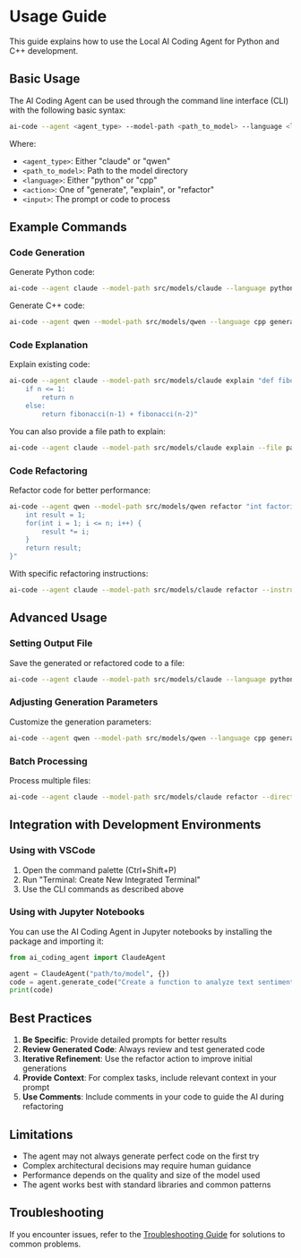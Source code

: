 # Usage Guide

This guide explains how to use the Local AI Coding Agent for Python and C++ development.

## Basic Usage

The AI Coding Agent can be used through the command line interface (CLI) with the following basic syntax:

```bash
ai-code --agent <agent_type> --model-path <path_to_model> --language <language> <action> <input>
```

Where:
- `<agent_type>`: Either "claude" or "qwen"
- `<path_to_model>`: Path to the model directory
- `<language>`: Either "python" or "cpp"
- `<action>`: One of "generate", "explain", or "refactor"
- `<input>`: The prompt or code to process

## Example Commands

### Code Generation

Generate Python code:

```bash
ai-code --agent claude --model-path src/models/claude --language python generate "Write a function that calculates the prime factors of a number"
```

Generate C++ code:

```bash
ai-code --agent qwen --model-path src/models/qwen --language cpp generate "Create a class for a linked list with methods for insertion, deletion, and traversal"
```

### Code Explanation

Explain existing code:

```bash
ai-code --agent claude --model-path src/models/claude explain "def fibonacci(n):
    if n <= 1:
        return n
    else:
        return fibonacci(n-1) + fibonacci(n-2)"
```

You can also provide a file path to explain:

```bash
ai-code --agent claude --model-path src/models/claude explain --file path/to/code.py
```

### Code Refactoring

Refactor code for better performance:

```bash
ai-code --agent qwen --model-path src/models/qwen refactor "int factorial(int n) {
    int result = 1;
    for(int i = 1; i <= n; i++) {
        result *= i;
    }
    return result;
}"
```

With specific refactoring instructions:

```bash
ai-code --agent claude --model-path src/models/claude refactor --instructions "Optimize for performance and readability" --file path/to/code.cpp
```

## Advanced Usage

### Setting Output File

Save the generated or refactored code to a file:

```bash
ai-code --agent claude --model-path src/models/claude --language python generate "Write a function to check if a string is a palindrome" --output palindrome.py
```

### Adjusting Generation Parameters

Customize the generation parameters:

```bash
ai-code --agent qwen --model-path src/models/qwen --language cpp generate "Write a sorting algorithm" --temperature 0.8 --max-tokens 1000
```

### Batch Processing

Process multiple files:

```bash
ai-code --agent claude --model-path src/models/claude refactor --directory path/to/src --pattern "*.py" --instructions "Add docstrings and type hints"
```

## Integration with Development Environments

### Using with VSCode

1. Open the command palette (Ctrl+Shift+P)
2. Run "Terminal: Create New Integrated Terminal"
3. Use the CLI commands as described above

### Using with Jupyter Notebooks

You can use the AI Coding Agent in Jupyter notebooks by installing the package and importing it:

```python
from ai_coding_agent import ClaudeAgent

agent = ClaudeAgent("path/to/model", {})
code = agent.generate_code("Create a function to analyze text sentiment", "python")
print(code)
```

## Best Practices

1. **Be Specific**: Provide detailed prompts for better results
2. **Review Generated Code**: Always review and test generated code
3. **Iterative Refinement**: Use the refactor action to improve initial generations
4. **Provide Context**: For complex tasks, include relevant context in your prompt
5. **Use Comments**: Include comments in your code to guide the AI during refactoring

## Limitations

- The agent may not always generate perfect code on the first try
- Complex architectural decisions may require human guidance
- Performance depends on the quality and size of the model used
- The agent works best with standard libraries and common patterns

## Troubleshooting

If you encounter issues, refer to the [Troubleshooting Guide](TROUBLESHOOTING.md) for solutions to common problems.
